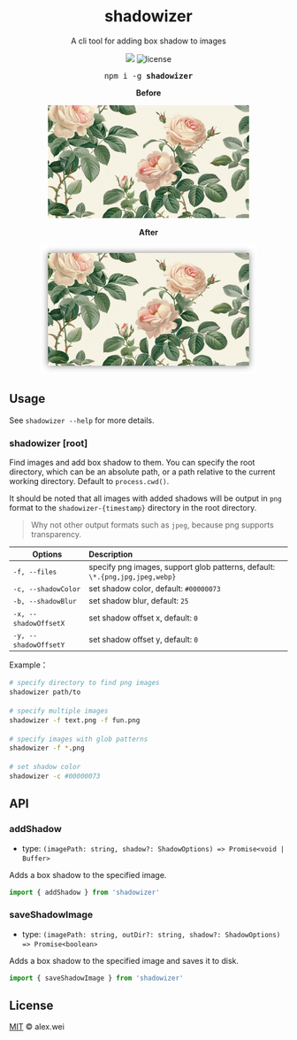 <h1 align="center">shadowizer</h1>

<p align="center">A cli tool for adding box shadow to images</p>

<p align="center">
<img src="https://img.shields.io/npm/v/shadowizer?color=orange&label=version">
<img src="https://img.shields.io/github/license/alex8088/shadowizer?color=blue" alt="license" />
</p>

<pre align="center">npm i -g <b>shadowizer</b></pre>

<p align='center'><b>Before</b></p>

<p align='center'>
<img src='./screenshots/before.jpg' width="364"/>
</p>

<p align='center'><b>After</b></p>

<p align='center'>
<img src='./screenshots/after.png' width="394"/>
</p>

## Usage

See `shadowizer --help` for more details.

### shadowizer [root]

Find images and add box shadow to them. You can specify the root directory, which can be an absolute path, or a path relative to the current working directory. Default to `process.cwd()`.

It should be noted that all images with added shadows will be output in `png` format to the `shadowizer-{timestamp}` directory in the root directory.

> Why not other output formats such as `jpeg`, because png supports transparency.

| Options                | Description                                                                  |
| ---------------------- | :--------------------------------------------------------------------------- |
| `-f, --files`          | specify png images, support glob patterns, default: `\*.{png,jpg,jpeg,webp}` |
| `-c, --shadowColor`    | set shadow color, default: `#00000073`                                       |
| `-b, --shadowBlur`     | set shadow blur, default: `25`                                               |
| `-x, --shadowOffsetX`  | set shadow offset x, default: `0`                                            |
| `-y, --shadowOffsetY ` | set shadow offset y, default: `0`                                            |

Example：

```sh
# specify directory to find png images
shadowizer path/to

# specify multiple images
shadowizer -f text.png -f fun.png

# specify images with glob patterns
shadowizer -f *.png

# set shadow color
shadowizer -c #00000073
```

## API

### addShadow

- type: `(imagePath: string, shadow?: ShadowOptions) => Promise<void | Buffer>`

Adds a box shadow to the specified image.

```js
import { addShadow } from 'shadowizer'
```

### saveShadowImage

- type: `(imagePath: string, outDir?: string, shadow?: ShadowOptions) => Promise<boolean>`

Adds a box shadow to the specified image and saves it to disk.

```js
import { saveShadowImage } from 'shadowizer'
```

## License

[MIT](./LICENSE) © alex.wei
